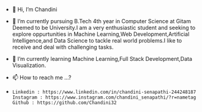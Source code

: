 - 👋 Hi, I’m Chandini

- 👀 I’m currently pursuing B.Tech 4th year in Computer Science at Gitam Deemed to be University.I am a very enthusiastic student and seeking to explore oppurtunities in Machine Learning,Web Development,Artificial Intelligence,and Data Science to tackle real world problems.I like to receive and deal with challenging tasks.

- 🌱 I’m currently learning Machine Learning,Full Stack Development,Data Visualization.

- 📫 How to reach me ...?
-
      Linkedin : https://www.linkedin.com/in/chandini-senapathi-244248187
      Instagram : https://www.instagram.com/chandini_senapathi/?r=nametag
      Github : https://github.com/Chandini32
      

<!---
Chandini32/Chandini32 is a ✨ special ✨ repository because its `README.md` (this file) appears on your GitHub profile.
You can click the Preview link to take a look at your changes.
--->
